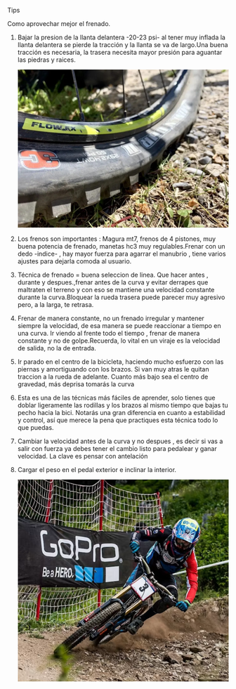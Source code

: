 Tips

Como aprovechar mejor el frenado.

1. Bajar la presion de la llanta delantera  -20-23 psi- al tener muy inflada la llanta delantera se pierde la tracción y la llanta se va de largo.Una buena tracción  es necesaria, la trasera necesita mayor presión para aguantar las piedras y raices.

   <img src="images/psi.jpeg" alt="150" style="zoom:50%;" />

2. Los frenos son importantes : Magura mt7, frenos de 4 pistones, muy buena potencia de frenado, manetas hc3 muy regulables.Frenar con un dedo -indice- , hay mayor fuerza para agarrar el manubrio , tiene varios ajustes para dejarla comoda al usuario.

3. Técnica de frenado = buena seleccion de linea. Que hacer antes , durante y despues.,frenar antes de la curva y evitar derrapes que maltraten el terreno y con eso se mantiene una velocidad constante durante la curva.Bloquear la rueda trasera puede parecer muy agresivo pero, a la larga, te retrasa.

4. Frenar de manera constante, no un frenado irregular y mantener siempre la velocidad, de esa manera se puede reaccionar a tiempo en una curva. Ir viendo al frente todo el tiempo , frenar de manera constante y no de golpe.Recuerda, lo vital en un viraje es la velocidad de salida, no la de entrada.

5. Ir parado  en el centro de la bicicleta, haciendo mucho esfuerzo con las piernas y amortiguando con los brazos. Si van muy atras le quitan traccion a la rueda de adelante. Cuanto más bajo sea el centro de gravedad, más deprisa tomarás la curva

6. Esta es una de las técnicas  más fáciles de aprender, solo tienes que doblar ligeramente las rodillas y los brazos al mismo tiempo que bajas tu pecho hacia la bici. Notarás  una gran diferencia en cuanto a estabilidad y control, así que merece la pena que practiques esta técnica todo lo que puedas.

7. Cambiar la velocidad antes de la curva y no despues , es decir si vas a salir con fuerza ya debes tener el cambio  listo para pedalear y ganar velocidad. La clave es pensar con antelación 

8. Cargar el peso en el pedal exterior e inclinar la interior.

   <img src="images/danny.png" alt="3" style="zoom:80%;" />

   

